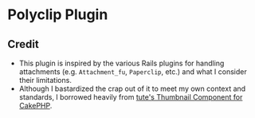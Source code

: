 # Polyclip Plugin



## Credit

* This plugin is inspired by the various Rails plugins for handling attachments (e.g. `Attachment_fu`, `Paperclip`, etc.) and what I consider their limitations.
* Although I bastardized the crap out of it to meet my own context and standards, I borrowed heavily from [tute's Thumbnail Component for CakePHP](http://github.com/tute/Thumbnail-component-for-CakePHP/tree/f0aacea0b786df58df433cda535cf6c909508eb2).
